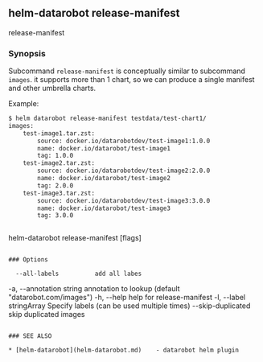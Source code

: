 ## helm-datarobot release-manifest

release-manifest

### Synopsis


Subcommand `release-manifest` is conceptually similar to subcommand `images`.
it supports more than 1 chart, so we can produce a single manifest and other umbrella charts.

Example:
```sh
$ helm datarobot release-manifest testdata/test-chart1/
images:
	test-image1.tar.zst:
		source: docker.io/datarobotdev/test-image1:1.0.0
		name: docker.io/datarobot/test-image1
		tag: 1.0.0
	test-image2.tar.zst:
		source: docker.io/datarobotdev/test-image2:2.0.0
		name: docker.io/datarobot/test-image2
		tag: 2.0.0
	test-image3.tar.zst:
		source: docker.io/datarobotdev/test-image3:3.0.0
		name: docker.io/datarobot/test-image3
		tag: 3.0.0
```

```

```
helm-datarobot release-manifest [flags]
```

### Options

```
      --all-labels          add all labes
  -a, --annotation string   annotation to lookup (default "datarobot.com/images")
  -h, --help                help for release-manifest
  -l, --label stringArray   Specify labels (can be used multiple times)
      --skip-duplicated     skip duplicated images
```

### SEE ALSO

* [helm-datarobot](helm-datarobot.md)	 - datarobot helm plugin

